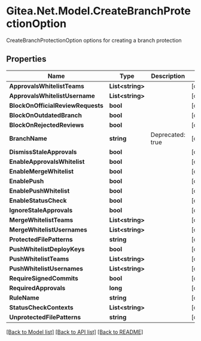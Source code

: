 # Gitea.Net.Model.CreateBranchProtectionOption
CreateBranchProtectionOption options for creating a branch protection

## Properties

Name | Type | Description | Notes
------------ | ------------- | ------------- | -------------
**ApprovalsWhitelistTeams** | **List&lt;string&gt;** |  | [optional] 
**ApprovalsWhitelistUsername** | **List&lt;string&gt;** |  | [optional] 
**BlockOnOfficialReviewRequests** | **bool** |  | [optional] 
**BlockOnOutdatedBranch** | **bool** |  | [optional] 
**BlockOnRejectedReviews** | **bool** |  | [optional] 
**BranchName** | **string** | Deprecated: true | [optional] 
**DismissStaleApprovals** | **bool** |  | [optional] 
**EnableApprovalsWhitelist** | **bool** |  | [optional] 
**EnableMergeWhitelist** | **bool** |  | [optional] 
**EnablePush** | **bool** |  | [optional] 
**EnablePushWhitelist** | **bool** |  | [optional] 
**EnableStatusCheck** | **bool** |  | [optional] 
**IgnoreStaleApprovals** | **bool** |  | [optional] 
**MergeWhitelistTeams** | **List&lt;string&gt;** |  | [optional] 
**MergeWhitelistUsernames** | **List&lt;string&gt;** |  | [optional] 
**ProtectedFilePatterns** | **string** |  | [optional] 
**PushWhitelistDeployKeys** | **bool** |  | [optional] 
**PushWhitelistTeams** | **List&lt;string&gt;** |  | [optional] 
**PushWhitelistUsernames** | **List&lt;string&gt;** |  | [optional] 
**RequireSignedCommits** | **bool** |  | [optional] 
**RequiredApprovals** | **long** |  | [optional] 
**RuleName** | **string** |  | [optional] 
**StatusCheckContexts** | **List&lt;string&gt;** |  | [optional] 
**UnprotectedFilePatterns** | **string** |  | [optional] 

[[Back to Model list]](../README.md#documentation-for-models) [[Back to API list]](../README.md#documentation-for-api-endpoints) [[Back to README]](../README.md)

